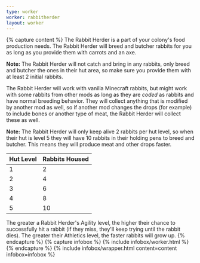 ```yaml
---
type: worker
worker: rabbitherder
layout: worker
---
```

{% capture content %}
The Rabbit Herder is a part of your colony's food production needs. The Rabbit Herder will breed and butcher rabbits for you as long as you provide them with carrots and an axe.

**Note:** The Rabbit Herder will not catch and bring in any rabbits, only breed and butcher the ones in their hut area, so make sure you provide them with at least 2 initial rabbits.

The Rabbit Herder will work with vanilla Minecraft rabbits, but might work with some rabbits from other mods as long as they are *coded* as rabbits and have normal breeding behavior. They will collect anything that is modified by another mod as well, so if another mod changes the drops (for example) to include bones or another type of meat, the Rabbit Herder will collect these as well.

**Note:** The Rabbit Herder will only keep alive 2 rabbits per hut level, so when their hut is level 5 they will have 10 rabbits in their holding pens to breed and butcher. This means they will produce meat and other drops faster.

| Hut Level | Rabbits Housed |
| --------- | -------------- |
| 1         | 2              |
| 2         | 4              |
| 3         | 6              |
| 4         | 8              |
| 5         | 10             |

The greater a Rabbit Herder's Agility level, the higher their chance to successfully hit a rabbit (if they miss, they'll keep trying until the rabbit dies). The greater their Athletics level, the faster rabbits will grow up.
{% endcapture %}
{% capture infobox %}
{% include infobox/worker.html %}
{% endcapture %}
{% include infobox/wrapper.html content=content infobox=infobox %}
